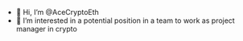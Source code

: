 - 👋 Hi, I’m @AceCryptoEth
- 👀 I’m interested in a potential position in a team to work as project manager in crypto
